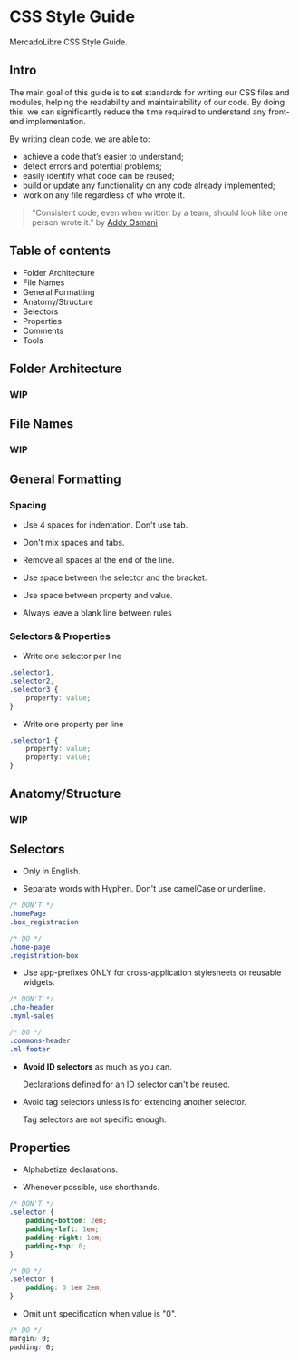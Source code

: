 # CSS Style Guide

MercadoLibre CSS Style Guide.

## Intro
The main goal of this guide is to set standards for writing our CSS files and modules, helping the readability and maintainability of our code. By doing this, we can significantly reduce the time required to understand any front-end implementation.

By writing clean code, we are able to:

- achieve a code that’s easier to understand;
- detect errors and potential problems;
- easily identify what code can be reused;
- build or update any functionality on any code already implemented;
- work on any file regardless of who wrote it.

> "Consistent code, even when written by a team, should look like one person wrote it."
by [Addy Osmani](http://addyosmani.com/blog/javascript-style-guides-and-beautifiers/)

## Table of contents

- Folder Architecture
- File Names
- General Formatting
- Anatomy/Structure
- Selectors
- Properties
- Comments
- Tools

## Folder Architecture
### WIP

## File Names
### WIP

## General Formatting

### Spacing

- Use 4 spaces for indentation. Don't use tab.

- Don't mix spaces and tabs.

- Remove all spaces at the end of the line.

- Use space between the selector and the bracket.

- Use space between property and value.

- Always leave a blank line between rules

### Selectors & Properties

- Write one selector per line

```css
.selector1,
.selector2,
.selector3 {
    property: value;
}
```

- Write one property per line

```css
.selector1 {
	property: value;
    property: value;
}
```

## Anatomy/Structure
### WIP

## Selectors

- Only in English. 

- Separate words with Hyphen. Don't use camelCase or underline.

```css
/* DON'T */
.homePage
.box_registracion
```

```css
/* DO */
.home-page
.registration-box 
```

- Use app-prefixes ONLY for cross-application stylesheets or reusable widgets.

```css
/* DON'T */
.cho-header
.myml-sales
```

```css
/* DO */
.commons-header
.ml-footer
```

- **Avoid ID selectors** as much as you can.

	Declarations defined for an ID selector can't be reused.

- Avoid tag selectors unless is for extending another selector.

	Tag selectors are not specific enough.

## Properties

- Alphabetize declarations.

- Whenever possible, use shorthands.

```css
/* DON'T */
.selector {
	padding-bottom: 2em;
	padding-left: 1em;
	padding-right: 1em;
	padding-top: 0;
}
```

```css
/* DO */
.selector {
	padding: 0 1em 2em;
}
```

- Omit unit specification when value is "0".

```css
/* DO */
margin: 0;
padding: 0;
```



